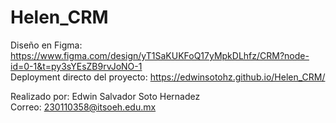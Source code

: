 # Helen_CRM
Diseño en Figma: https://www.figma.com/design/yT1SaKUKFoQ17yMpkDLhfz/CRM?node-id=0-1&t=py3sYEsZB9rvJoNO-1   
Deployment directo del proyecto: https://edwinsotohz.github.io/Helen_CRM/  

Realizado por: Edwin Salvador Soto Hernadez  
Correo: 230110358@itsoeh.edu.mx
